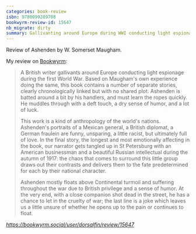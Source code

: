 ```yaml
---
categories: book-review
isbn: 9780099289708
bookwyrm-review-id: 15647
nb_migrate: dirty
summary: Gallivanting around Europe during WWI conducting light espionage.
---
```



Review of Ashenden by W. Somerset Maugham.


My review on [Bookwyrm](https://www.bookwyrm.social/):
<blockquote class="quoteback" darkmode="" data-title="Status%20by%20dorsalfin%40bookwyrm.social%20%7C%20BookWyrm" data-author="" cite="https://bookwyrm.social/user/dorsalfin/review/15647">
<p>A British writer gallivants around Europe conducting light espionage during the first World War. Based on Maugham's own experience doing the same, this book contains a number of separate stories, clearly chronologically linked but with no shared plot. Ashenden is batted around a bit by his handlers, and must learn the ropes quickly. He muddles through with a deft touch, a dry sense of humor, and a lot of luck.</p>

<p>This work is a kind of anthropology of the world's nations. Ashenden's portraits of a Mexican general, a British diplomat, a German fraulein are funny, unsparing, a little racist, but ultimately full of love. In the final story, the longest and most emotionally affecting in the book, our narrator gets tangled up in St Petersburg with an American businessman and a beautiful Russian intellectual during the autumn of 1917: the chaos that comes to surround this little group draws out their contrasts and delivers them to the fate predetermined for each by their national character. </p>

<p>Ashenden mostly floats above Continental turmoil and suffering throughout the war due to British privilege and a sense of humor. At the very end, with a close companion shot dead in the street, he has a chance to let in the cruelty of war; the last line is a joke which leaves us a little unsure of whether he opens up to the pain or continues to float.</p>

</blockquote>
<cite><a href="https://bookwyrm.social/user/dorsalfin/review/15647">https://bookwyrm.social/user/dorsalfin/review/15647</a></cite>
<script note="" src="https://cdn.jsdelivr.net/gh/Blogger-Peer-Review/quotebacks@1/quoteback.js"></script>
